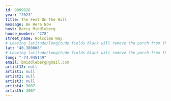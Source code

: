 ```yaml
---
id: 9899928
year: "2023"
title: The Fest On The Hill
message: Be Here Now
host: Barry Middleberg
house_number: "278"
street_name: Holcolme Way
# Leaving latitude/longitude fields blank will remove the porch from the Porchfest map.
lat: "40.380008"
# Leaving latitude/longitude fields blank will remove the porch from the Porchfest map.
long: "-74.945149"
email: bmiddleberg@gmail.com
artist12: null
artist1: null
artist2: null
artist3: null
artist4: 3007
artist5: 3007
---
```

